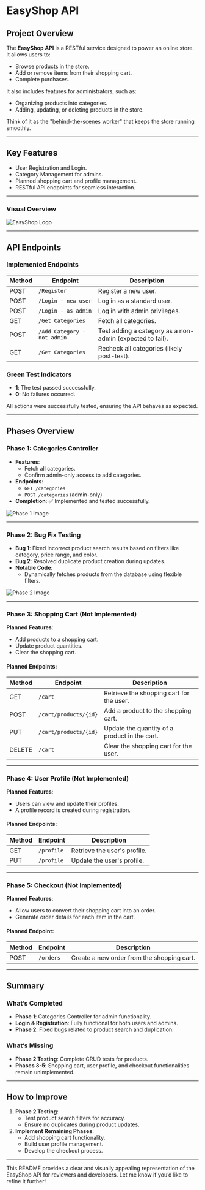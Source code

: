 

# **EasyShop API**

## **Project Overview**

The **EasyShop API** is a RESTful service designed to power an online store. It allows users to:
- Browse products in the store.
- Add or remove items from their shopping cart.
- Complete purchases.

It also includes features for administrators, such as:
- Organizing products into categories.
- Adding, updating, or deleting products in the store.

Think of it as the "behind-the-scenes worker" that keeps the store running smoothly.

---

## **Key Features**
- User Registration and Login.
- Category Management for admins.
- Planned shopping cart and profile management.
- RESTful API endpoints for seamless interaction.

---

### **Visual Overview**

![EasyShop Logo](https://github.com/user-attachments/assets/832a0563-7600-4e1e-b0e0-34b9bb4b7501)

---

## **API Endpoints**

### **Implemented Endpoints**
| **Method** | **Endpoint**              | **Description**                                                                 |
|------------|---------------------------|---------------------------------------------------------------------------------|
| POST       | `/Register`               | Register a new user.                                                           |
| POST       | `/Login - new user`       | Log in as a standard user.                                                     |
| POST       | `/Login - as admin`       | Log in with admin privileges.                                                  |
| GET        | `/Get Categories`         | Fetch all categories.                                                          |
| POST       | `/Add Category - not admin` | Test adding a category as a non-admin (expected to fail).                      |
| GET        | `/Get Categories`         | Recheck all categories (likely post-test).                                     |

### **Green Test Indicators**
- **1**: The test passed successfully.
- **0**: No failures occurred.

All actions were successfully tested, ensuring the API behaves as expected.

---

## **Phases Overview**

### **Phase 1: Categories Controller**
- **Features**: 
  - Fetch all categories.
  - Confirm admin-only access to add categories.
- **Endpoints**:
  - `GET /categories`
  - `POST /categories` (admin-only)
- **Completion**: ✅ Implemented and tested successfully.

![Phase 1 Image](https://github.com/user-attachments/assets/2600bd63-cf8e-4a5f-b612-47453f88161b)

---

### **Phase 2: Bug Fix Testing**
- **Bug 1**: Fixed incorrect product search results based on filters like category, price range, and color.
- **Bug 2**: Resolved duplicate product creation during updates.
- **Notable Code**:  
  - Dynamically fetches products from the database using flexible filters.  

![Phase 2 Image](https://github.com/user-attachments/assets/9f68fee7-978e-47ee-b8a5-8c5e5e51ad02)

---

### **Phase 3: Shopping Cart (Not Implemented)**
**Planned Features**:
- Add products to a shopping cart.
- Update product quantities.
- Clear the shopping cart.

#### **Planned Endpoints**:
| **Method** | **Endpoint**                     | **Description**                             |
|------------|----------------------------------|---------------------------------------------|
| GET        | `/cart`                          | Retrieve the shopping cart for the user.    |
| POST       | `/cart/products/{id}`            | Add a product to the shopping cart.         |
| PUT        | `/cart/products/{id}`            | Update the quantity of a product in the cart. |
| DELETE     | `/cart`                          | Clear the shopping cart for the user.       |

---

### **Phase 4: User Profile (Not Implemented)**
**Planned Features**:
- Users can view and update their profiles.
- A profile record is created during registration.

#### **Planned Endpoints**:
| **Method** | **Endpoint**       | **Description**                |
|------------|--------------------|--------------------------------|
| GET        | `/profile`         | Retrieve the user's profile.   |
| PUT        | `/profile`         | Update the user's profile.     |

---

### **Phase 5: Checkout (Not Implemented)**
**Planned Features**:
- Allow users to convert their shopping cart into an order.
- Generate order details for each item in the cart.

#### **Planned Endpoint**:
| **Method** | **Endpoint**       | **Description**                                  |
|------------|--------------------|-------------------------------------------------|
| POST       | `/orders`          | Create a new order from the shopping cart.      |

---

## **Summary**
### **What’s Completed**
- **Phase 1**: Categories Controller for admin functionality.
- **Login & Registration**: Fully functional for both users and admins.
- **Phase 2**: Fixed bugs related to product search and duplication.

### **What’s Missing**
- **Phase 2 Testing**: Complete CRUD tests for products.
- **Phases 3-5**: Shopping cart, user profile, and checkout functionalities remain unimplemented.

---

## **How to Improve**
1. **Phase 2 Testing**:
   - Test product search filters for accuracy.
   - Ensure no duplicates during product updates.
2. **Implement Remaining Phases**:
   - Add shopping cart functionality.
   - Build user profile management.
   - Develop the checkout process.

---

This README provides a clear and visually appealing representation of the EasyShop API for reviewers and developers. Let me know if you’d like to refine it further!
